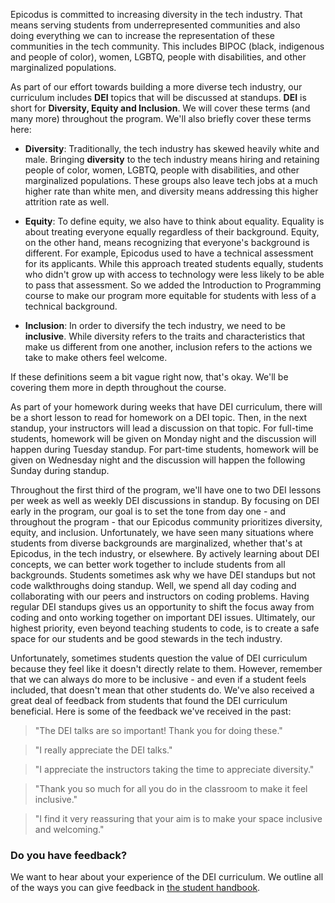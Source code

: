 Epicodus is committed to increasing diversity in the tech industry. That means serving students from underrepresented communities and also doing everything we can to increase the representation of these communities in the tech community. This includes BIPOC (black, indigenous and people of color), women, LGBTQ, people with disabilities, and other marginalized populations.
 
As part of our effort towards building a more diverse tech industry, our curriculum includes **DEI** topics that will be discussed at standups. **DEI** is short for **Diversity, Equity and Inclusion**. We will cover these terms (and many more) throughout the program. We'll also briefly cover these terms here:
 
* **Diversity**: Traditionally, the tech industry has skewed heavily white and male. Bringing **diversity** to the tech industry means hiring and retaining people of color, women, LGBTQ, people with disabilities, and other marginalized populations. These groups also leave tech jobs at a much higher rate than white men, and diversity means addressing this higher attrition rate as well.

* **Equity**: To define equity, we also have to think about equality. Equality is about treating everyone equally regardless of their background. Equity, on the other hand, means recognizing that everyone's background is different. For example, Epicodus used to have a technical assessment for its applicants. While this approach treated students equally, students who didn't grow up with access to technology were less likely to be able to pass that assessment. So we added the Introduction to Programming course to make our program more equitable for students with less of a technical background.
 
* **Inclusion**: In order to diversify the tech industry, we need to be **inclusive**. While diversity refers to the traits and characteristics that make us different from one another, inclusion refers to the actions we take to make others feel welcome.
 
If these definitions seem a bit vague right now, that's okay. We'll be covering them more in depth throughout the course.
 
As part of your homework during weeks that have DEI curriculum, there will be a short lesson to read for homework on a DEI topic. Then, in the next standup, your instructors will lead a discussion on that topic. For full-time students, homework will be given on Monday night and the discussion will happen during Tuesday standup. For part-time students, homework will be given on Wednesday night and the discussion will happen the following Sunday during standup.

Throughout the first third of the program, we'll have one to two DEI lessons per week as well as weekly DEI discussions in standup. By focusing on DEI early in the program, our goal is to set the tone from day one - and throughout the program - that our Epicodus community prioritizes diversity, equity, and inclusion. Unfortunately, we have seen many situations where students from diverse backgrounds are marginalized, whether that's at Epicodus, in the tech industry, or elsewhere. By actively learning about DEI concepts, we can better work together to include students from all backgrounds. Students sometimes ask why we have DEI standups but not code walkthroughs doing standup. Well, we spend all day coding and collaborating with our peers and instructors on coding problems. Having regular DEI standups gives us an opportunity to shift the focus away from coding and onto working together on important DEI issues. Ultimately, our highest priority, even beyond teaching students to code, is to create a safe space for our students and be good stewards in the tech industry.

Unfortunately, sometimes students question the value of DEI curriculum because they feel like it doesn't directly relate to them. However, remember that we can always do more to be inclusive - and even if a student feels included, that doesn't mean that other students do. We've also received a great deal of feedback from students that found the DEI curriculum beneficial. Here is some of the feedback we've received in the past:

> "The DEI talks are so important! Thank you for doing these."

> "I really appreciate the DEI talks."

> "I appreciate the instructors taking the time to appreciate diversity."

> "Thank you so much for all you do in the classroom to make it feel inclusive."

> "I find it very reassuring that your aim is to make your space inclusive and welcoming."

### Do you have feedback?
We want to hear about your experience of the DEI curriculum. We outline all of the ways you can give feedback in [the student handbook](https://www.learnhowtoprogram.com/introduction-to-programming/getting-started-at-epicodus/student-handbook#giving-feedback).